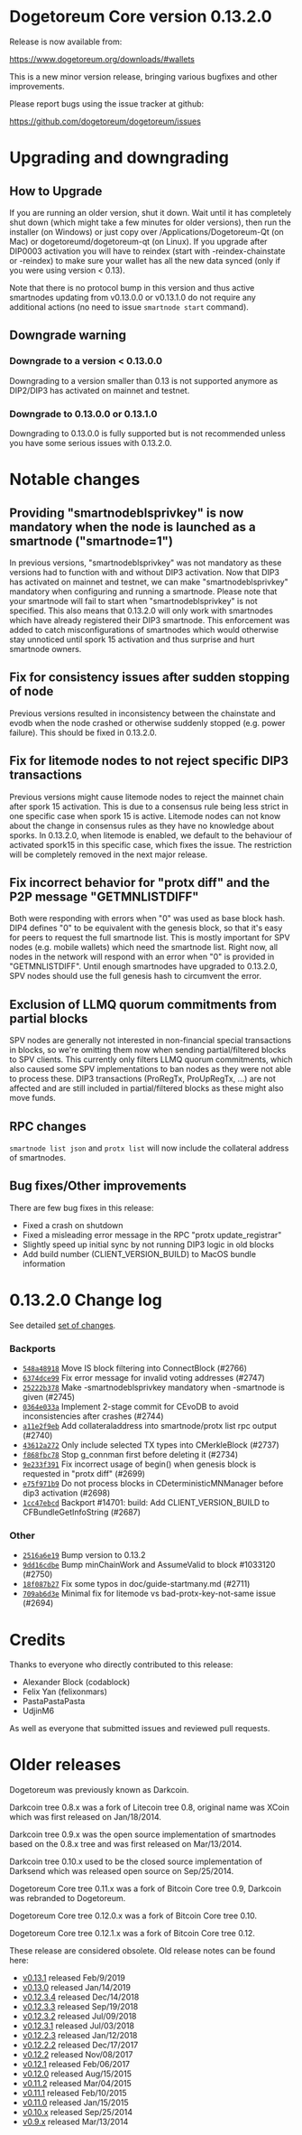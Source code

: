 Dogetoreum Core version 0.13.2.0
==========================

Release is now available from:

  <https://www.dogetoreum.org/downloads/#wallets>

This is a new minor version release, bringing various bugfixes and other improvements.

Please report bugs using the issue tracker at github:

  <https://github.com/dogetoreum/dogetoreum/issues>


Upgrading and downgrading
=========================

How to Upgrade
--------------

If you are running an older version, shut it down. Wait until it has completely
shut down (which might take a few minutes for older versions), then run the
installer (on Windows) or just copy over /Applications/Dogetoreum-Qt (on Mac) or
dogetoreumd/dogetoreum-qt (on Linux). If you upgrade after DIP0003 activation you will
have to reindex (start with -reindex-chainstate or -reindex) to make sure
your wallet has all the new data synced (only if you were using version < 0.13).

Note that there is no protocol bump in this version and thus active smartnodes
updating from v0.13.0.0 or v0.13.1.0 do not require any additional actions (no need to issue
`smartnode start` command).

Downgrade warning
-----------------

### Downgrade to a version < 0.13.0.0

Downgrading to a version smaller than 0.13 is not supported anymore as DIP2/DIP3 has activated
on mainnet and testnet.

### Downgrade to 0.13.0.0 or 0.13.1.0

Downgrading to 0.13.0.0 is fully supported but is not recommended unless you have some serious issues with 0.13.2.0.

Notable changes
===============

Providing "smartnodeblsprivkey" is now mandatory when the node is launched as a smartnode ("smartnode=1")
------------------------------------------------------------------------
In previous versions, "smartnodeblsprivkey" was not mandatory as these versions had to function with and without DIP3
activation. Now that DIP3 has activated on mainnet and testnet, we can make "smartnodeblsprivkey" mandatory when
configuring and running a smartnode. Please note that your smartnode will fail to start when "smartnodeblsprivkey"
is not specified. This also means that 0.13.2.0 will only work with smartnodes which have already registered their
DIP3 smartnode. This enforcement was added to catch misconfigurations of smartnodes which would otherwise stay
unnoticed until spork 15 activation and thus surprise and hurt smartnode owners.

Fix for consistency issues after sudden stopping of node
--------------------------------------------------------
Previous versions resulted in inconsistency between the chainstate and evodb when the node crashed or otherwise suddenly
stopped (e.g. power failure). This should be fixed in 0.13.2.0. 

Fix for litemode nodes to not reject specific DIP3 transactions
---------------------------------------------------------------
Previous versions might cause litemode nodes to reject the mainnet chain after spork 15 activation. This is due to a
consensus rule being less strict in one specific case when spork 15 is active. Litemode nodes can not know about the
change in consensus rules as they have no knowledge about sporks. In 0.13.2.0, when litemode is enabled, we default to the
behaviour of activated spork15 in this specific case, which fixes the issue. The restriction will be completely removed
in the next major release.

Fix incorrect behavior for "protx diff" and the P2P message "GETMNLISTDIFF"
---------------------------------------------------------------------------
Both were responding with errors when "0" was used as base block hash. DIP4 defines "0" to be equivalent with the
genesis block, so that it's easy for peers to request the full smartnode list.
This is mostly important for SPV nodes (e.g. mobile wallets) which need the smartnode list. Right now, all nodes in
the network will respond with an error when "0" is provided in  "GETMNLISTDIFF". Until enough smartnodes have upgraded
to 0.13.2.0, SPV nodes should use the full genesis hash to circumvent the error.

Exclusion of LLMQ quorum commitments from partial blocks
--------------------------------------------------------
SPV nodes are generally not interested in non-financial special transactions in blocks, so we're omitting them now when
sending partial/filtered blocks to SPV clients. This currently only filters LLMQ quorum commitments, which also caused
some SPV implementations to ban nodes as they were not able to process these. DIP3 transactions (ProRegTx, ProUpRegTx, ...)
are not affected and are still included in partial/filtered blocks as these might also move funds. 

RPC changes
-----------
`smartnode list json` and `protx list` will now include the collateral address of smartnodes.

Bug fixes/Other improvements
----------------------------
There are few bug fixes in this release:
- Fixed a crash on shutdown
- Fixed a misleading error message in the RPC "protx update_registrar"  
- Slightly speed up initial sync by not running DIP3 logic in old blocks
- Add build number (CLIENT_VERSION_BUILD) to MacOS bundle information 

 0.13.2.0 Change log
===================

See detailed [set of changes](https://github.com/dogetoreum/dogetoreum/compare/v0.13.1.0...dogetoreum:v0.13.2.0).

### Backports

- [`548a48918`](https://github.com/dogetoreum/dogetoreum/commit/548a48918) Move IS block filtering into ConnectBlock (#2766)
- [`6374dce99`](https://github.com/dogetoreum/dogetoreum/commit/6374dce99) Fix error message for invalid voting addresses (#2747)
- [`25222b378`](https://github.com/dogetoreum/dogetoreum/commit/25222b378) Make -smartnodeblsprivkey mandatory when -smartnode is given (#2745)
- [`0364e033a`](https://github.com/dogetoreum/dogetoreum/commit/0364e033a) Implement 2-stage commit for CEvoDB to avoid inconsistencies after crashes (#2744)
- [`a11e2f9eb`](https://github.com/dogetoreum/dogetoreum/commit/a11e2f9eb) Add collateraladdress into smartnode/protx list rpc output (#2740)
- [`43612a272`](https://github.com/dogetoreum/dogetoreum/commit/43612a272) Only include selected TX types into CMerkleBlock (#2737)
- [`f868fbc78`](https://github.com/dogetoreum/dogetoreum/commit/f868fbc78) Stop g_connman first before deleting it (#2734)
- [`9e233f391`](https://github.com/dogetoreum/dogetoreum/commit/9e233f391) Fix incorrect usage of begin() when genesis block is requested in "protx diff" (#2699)
- [`e75f971b9`](https://github.com/dogetoreum/dogetoreum/commit/e75f971b9) Do not process blocks in CDeterministicMNManager before dip3 activation (#2698)
- [`1cc47ebcd`](https://github.com/dogetoreum/dogetoreum/commit/1cc47ebcd) Backport #14701: build: Add CLIENT_VERSION_BUILD to CFBundleGetInfoString (#2687)

### Other

- [`2516a6e19`](https://github.com/dogetoreum/dogetoreum/commit/2516a6e19) Bump version to 0.13.2
- [`9dd16cdbe`](https://github.com/dogetoreum/dogetoreum/commit/9dd16cdbe) Bump minChainWork and AssumeValid to block #1033120 (#2750)
- [`18f087b27`](https://github.com/dogetoreum/dogetoreum/commit/18f087b27) Fix some typos in doc/guide-startmany.md (#2711)
- [`709ab6d3e`](https://github.com/dogetoreum/dogetoreum/commit/709ab6d3e) Minimal fix for litemode vs bad-protx-key-not-same issue (#2694)

Credits
=======

Thanks to everyone who directly contributed to this release:

- Alexander Block (codablock)
- Felix Yan (felixonmars)
- PastaPastaPasta
- UdjinM6

As well as everyone that submitted issues and reviewed pull requests.

Older releases
==============

Dogetoreum was previously known as Darkcoin.

Darkcoin tree 0.8.x was a fork of Litecoin tree 0.8, original name was XCoin
which was first released on Jan/18/2014.

Darkcoin tree 0.9.x was the open source implementation of smartnodes based on
the 0.8.x tree and was first released on Mar/13/2014.

Darkcoin tree 0.10.x used to be the closed source implementation of Darksend
which was released open source on Sep/25/2014.

Dogetoreum Core tree 0.11.x was a fork of Bitcoin Core tree 0.9,
Darkcoin was rebranded to Dogetoreum.

Dogetoreum Core tree 0.12.0.x was a fork of Bitcoin Core tree 0.10.

Dogetoreum Core tree 0.12.1.x was a fork of Bitcoin Core tree 0.12.

These release are considered obsolete. Old release notes can be found here:

- [v0.13.1](https://github.com/dogetoreum/dogetoreum/blob/master/doc/release-notes/dogetoreum/release-notes-0.13.1.md) released Feb/9/2019
- [v0.13.0](https://github.com/dogetoreum/dogetoreum/blob/master/doc/release-notes/dogetoreum/release-notes-0.13.0.md) released Jan/14/2019
- [v0.12.3.4](https://github.com/dogetoreum/dogetoreum/blob/master/doc/release-notes/dogetoreum/release-notes-0.12.3.4.md) released Dec/14/2018
- [v0.12.3.3](https://github.com/dogetoreum/dogetoreum/blob/master/doc/release-notes/dogetoreum/release-notes-0.12.3.3.md) released Sep/19/2018
- [v0.12.3.2](https://github.com/dogetoreum/dogetoreum/blob/master/doc/release-notes/dogetoreum/release-notes-0.12.3.2.md) released Jul/09/2018
- [v0.12.3.1](https://github.com/dogetoreum/dogetoreum/blob/master/doc/release-notes/dogetoreum/release-notes-0.12.3.1.md) released Jul/03/2018
- [v0.12.2.3](https://github.com/dogetoreum/dogetoreum/blob/master/doc/release-notes/dogetoreum/release-notes-0.12.2.3.md) released Jan/12/2018
- [v0.12.2.2](https://github.com/dogetoreum/dogetoreum/blob/master/doc/release-notes/dogetoreum/release-notes-0.12.2.2.md) released Dec/17/2017
- [v0.12.2](https://github.com/dogetoreum/dogetoreum/blob/master/doc/release-notes/dogetoreum/release-notes-0.12.2.md) released Nov/08/2017
- [v0.12.1](https://github.com/dogetoreum/dogetoreum/blob/master/doc/release-notes/dogetoreum/release-notes-0.12.1.md) released Feb/06/2017
- [v0.12.0](https://github.com/dogetoreum/dogetoreum/blob/master/doc/release-notes/dogetoreum/release-notes-0.12.0.md) released Aug/15/2015
- [v0.11.2](https://github.com/dogetoreum/dogetoreum/blob/master/doc/release-notes/dogetoreum/release-notes-0.11.2.md) released Mar/04/2015
- [v0.11.1](https://github.com/dogetoreum/dogetoreum/blob/master/doc/release-notes/dogetoreum/release-notes-0.11.1.md) released Feb/10/2015
- [v0.11.0](https://github.com/dogetoreum/dogetoreum/blob/master/doc/release-notes/dogetoreum/release-notes-0.11.0.md) released Jan/15/2015
- [v0.10.x](https://github.com/dogetoreum/dogetoreum/blob/master/doc/release-notes/dogetoreum/release-notes-0.10.0.md) released Sep/25/2014
- [v0.9.x](https://github.com/dogetoreum/dogetoreum/blob/master/doc/release-notes/dogetoreum/release-notes-0.9.0.md) released Mar/13/2014

